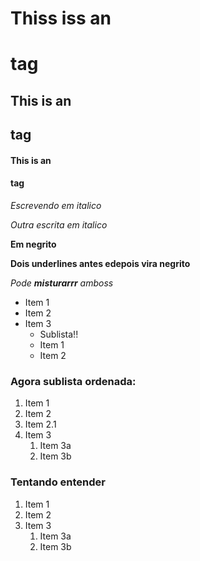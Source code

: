 # Thiss iss an <h1> tag
## This is an <h2> tag
#### This is an <h4> tag

*Escrevendo em italico*

_Outra escrita em italico_

**Em negrito**

__Dois underlines antes edepois vira negrito__

*Pode __misturarrr__ amboss*

* Item 1
* Item 2
* Item 3
  *  Sublista!!
  * Item 1
  * Item 2

### Agora sublista ordenada:
1. Item 1
1. Item 2
  1. Item 2.1
1. Item 3
   1. Item 3a
   1. Item 3b

### Tentando entender

1. Item 1
1. Item 2
1. Item 3
   1. Item 3a
   1. Item 3b
